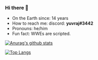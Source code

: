 ### Hi there 👋

<!--
**YuvrajGeek/YuvrajGeek** is a ✨ _special_ ✨ repository because its `README.md` (this file) appears on your GitHub profile.

Here are some ideas to get you started:

- 🔭 I’m currently working on ...
- 🌱 I’m currently learning ...
- 👯 I’m looking to collaborate on ...
- 🤔 I’m looking for help with ...
- 💬 Ask me about ...-->
-  On the Earth since: 14 years
-  How to reach me: discord: <strong>yuvraj#3442</strong>
-  Pronouns: he/him
-  Fun fact: WWEs are scripted.

[![Anurag's github stats](https://github-readme-stats.vercel.app/api?username=YuvrajGeek&show_icons=true&theme=light)](https://github.com/anuraghazra/github-readme-stats)


[![Top Langs](https://github-readme-stats.vercel.app/api/top-langs/?username=YuvrajGeek&show_icons=true&theme=light&hide=html)](https://github.com/anuraghazra/github-readme-stats)

